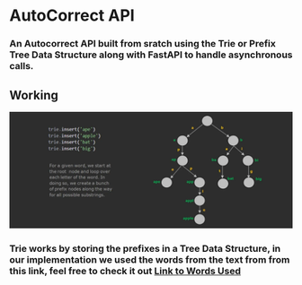# AutoCorrect API
### An Autocorrect API built from sratch using the Trie or Prefix Tree Data Structure along with FastAPI to handle asynchronous calls.

## Working 
![](Trie.jpg)
### Trie works by storing the prefixes in a Tree Data Structure, in our implementation we used the words from the text from from this link, feel free to check it out [Link to Words Used](https://github.com/dwyl/english-words/blob/master/words_alpha.txt)

